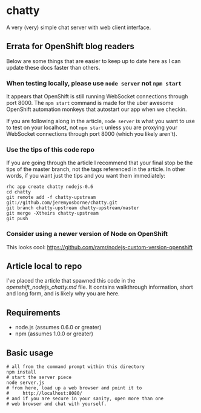 # chatty

A very (very) simple chat server with web client interface.



## Errata for OpenShift blog readers

Below are some things that are easier to keep up to date here as I can update these docs faster than others.

### When testing locally, please use `node server` not `npm start`

It appears that OpenShift is still running WebSocket connections through port 8000. The `npm start` command is made for the uber awesome OpenShift automation monkeys that autostart our app when we checkin.

If you are following along in the article, `node server` is what you want to use to test on your localhost, not `npm start` unless you are proxying your WebSocket connections through port 8000 (which you likely aren't).

### Use the tips of this code repo

If you are going through the article I recommend that your final stop be the tips of the master branch, not the tags referenced in the article. In other words, if you want just the tips and you want them immediately:

    rhc app create chatty nodejs-0.6
    cd chatty
    git remote add -f chatty-upstream git://github.com/jeremyosborne/chatty.git
    git branch chatty-upstream chatty-upstream/master
    git merge -Xtheirs chatty-upstream
    git push

### Consider using a newer version of Node on OpenShift

This looks cool: https://github.com/ramr/nodejs-custom-version-openshift

## Article local to repo

I've placed the article that spawned this code in the *openshift_nodejs_chatty.md* file. It contains walkthrough information, short and long form, and is likely why you are here.



## Requirements

* node.js (assumes 0.6.0 or greater)
* npm (assumes 1.0.0 or greater)  



## Basic usage

    # all from the command prompt within this directory
    npm install
    # start the server piece
    node server.js
    # from here, load up a web browser and point it to
    #     http://localhost:8080/
    # and if you are secure in your sanity, open more than one
    # web browser and chat with yourself.
